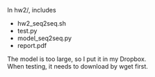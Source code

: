 In hw2/, includes 
*	hw2\_seq2seq.sh
*	test.py
*	model\_seq2seq.py
*	report.pdf

The model is too large, so I put it in my Dropbox. <br />
When testing, it needs to download by wget first. <br />

